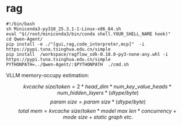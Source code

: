 # rag
```
#!/bin/bash
sh Miniconda3-py310_25.3.1-1-Linux-x86_64.sh 
eval "$(/root/miniconda3/bin/conda shell.YOUR_SHELL_NAME hook)"
cd Qwen-Agent/
pip install -e ./"[gui,rag,code_interpreter,mcp]"  -i https://pypi.tuna.tsinghua.edu.cn/simple
pip install  /workspace/ragflow_sdk-0.18.0-py3-none-any.whl -i https://pypi.tuna.tsinghua.edu.cn/simple
PYTHONPATH=../Qwen-Agent/:$PYTHONPATH  ./cmd.sh
```

VLLM memory-occupy estimation:

$$kvcache\ size/token = 2*head\_dim*num\_key\_value\_heads*num\_hidden\_layers*(dtype/byte)$$
$$param\ size = param \ size * (dtype/byte)$$
$$total\ mem = kvcache\ size/token * model\ max\ len*concurrency + mode\ size + static\ graph\ etc.$$
